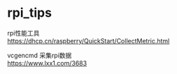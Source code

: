 # rpi_tips
rpi性能工具 <br>
https://dhcp.cn/raspberry/QuickStart/CollectMetric.html <br>

vcgencmd 采集rpi数据 <br>
https://www.lxx1.com/3683 <br>

